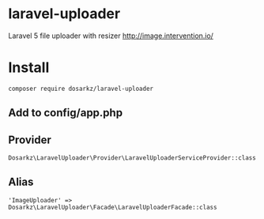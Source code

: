# laravel-uploader
Laravel 5 file uploader with resizer http://image.intervention.io/

# Install 
```
composer require dosarkz/laravel-uploader
```
## Add to config/app.php

## Provider 
```
Dosarkz\LaravelUploader\Provider\LaravelUploaderServiceProvider::class
```
## Alias

```
'ImageUploader' => Dosarkz\LaravelUploader\Facade\LaravelUploaderFacade::class
  
```
